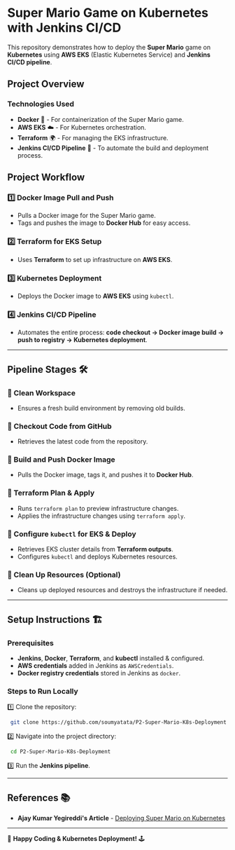 # **Super Mario Game on Kubernetes with Jenkins CI/CD**

This repository demonstrates how to deploy the **Super Mario** game on **Kubernetes** using **AWS EKS** (Elastic Kubernetes Service) and **Jenkins CI/CD pipeline**.

## **Project Overview**

### **Technologies Used**
- **Docker** 🐳 - For containerization of the Super Mario game.
- **AWS EKS** ☁️ - For Kubernetes orchestration.
- **Terraform** 🌍 - For managing the EKS infrastructure.
- **Jenkins CI/CD Pipeline** 🚀 - To automate the build and deployment process.

## **Project Workflow**

### **1️⃣ Docker Image Pull and Push**
- Pulls a Docker image for the Super Mario game.
- Tags and pushes the image to **Docker Hub** for easy access.

### **2️⃣ Terraform for EKS Setup**
- Uses **Terraform** to set up infrastructure on **AWS EKS**.

### **3️⃣ Kubernetes Deployment**
- Deploys the Docker image to **AWS EKS** using `kubectl`.

### **4️⃣ Jenkins CI/CD Pipeline**
- Automates the entire process: **code checkout → Docker image build → push to registry → Kubernetes deployment**.

---

## **Pipeline Stages** 🛠️

### **🔹 Clean Workspace**
- Ensures a fresh build environment by removing old builds.

### **🔹 Checkout Code from GitHub**
- Retrieves the latest code from the repository.

### **🔹 Build and Push Docker Image**
- Pulls the Docker image, tags it, and pushes it to **Docker Hub**.

### **🔹 Terraform Plan & Apply**
- Runs `terraform plan` to preview infrastructure changes.
- Applies the infrastructure changes using `terraform apply`.

### **🔹 Configure `kubectl` for EKS & Deploy**
- Retrieves EKS cluster details from **Terraform outputs**.
- Configures `kubectl` and deploys Kubernetes resources.

### **🔹 Clean Up Resources** (Optional)
- Cleans up deployed resources and destroys the infrastructure if needed.

---

## **Setup Instructions 🏗️**

### **Prerequisites**
- **Jenkins**, **Docker**, **Terraform**, and **kubectl** installed & configured.
- **AWS credentials** added in Jenkins as `AWSCredentials`.
- **Docker registry credentials** stored in Jenkins as `docker`.

### **Steps to Run Locally**
1️⃣ Clone the repository:

```bash
 git clone https://github.com/soumyatata/P2-Super-Mario-K8s-Deployment
```
2️⃣ Navigate into the project directory:

```bash
 cd P2-Super-Mario-K8s-Deployment
```
3️⃣ Run the **Jenkins pipeline**.

---

## **References 📚**

- **Ajay Kumar Yegireddi's Article** - [Deploying Super Mario on Kubernetes](https://mrcloudbook.com/deploying-super-mario-on-kubernetes/)

---

🚀 **Happy Coding & Kubernetes Deployment!** 🕹️
